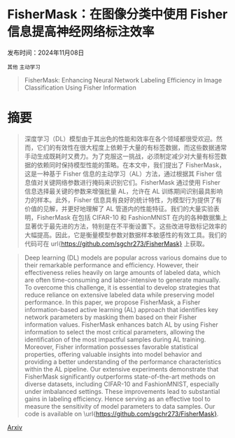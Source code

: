 # FisherMask：在图像分类中使用 Fisher 信息提高神经网络标注效率

发布时间：2024年11月08日

`其他` `主动学习`

> FisherMask: Enhancing Neural Network Labeling Efficiency in Image Classification Using Fisher Information

# 摘要

> 深度学习（DL）模型由于其出色的性能和效率在各个领域都很受欢迎。然而，它们的有效性在很大程度上依赖于大量的有标签数据，而这些数据通常手动生成既耗时又费力。为了克服这一挑战，必须制定减少对大量有标签数据的依赖同时保持模型性能的策略。在本文中，我们提出了 FisherMask，这是一种基于 Fisher 信息的主动学习（AL）方法，通过根据其 Fisher 信息值对关键网络参数进行掩码来识别它们。FisherMask 通过使用 Fisher 信息选择最关键的参数来增强批量 AL，允许在 AL 训练期间识别最具影响力的样本。此外，Fisher 信息具有良好的统计特性，为模型行为提供了有价值的见解，并更好地理解了 AL 管道内的性能特征。我们的大量实验表明，FisherMask 在包括 CIFAR-10 和 FashionMNIST 在内的各种数据集上显著优于最先进的方法，特别是在不平衡设置下。这些改进导致标记效率的大幅提高。因此，它是衡量模型参数对数据样本敏感性的有效工具。我们的代码可在 url{https://github.com/sgchr273/FisherMask} 上获取。

> Deep learning (DL) models are popular across various domains due to their remarkable performance and efficiency. However, their effectiveness relies heavily on large amounts of labeled data, which are often time-consuming and labor-intensive to generate manually. To overcome this challenge, it is essential to develop strategies that reduce reliance on extensive labeled data while preserving model performance. In this paper, we propose FisherMask, a Fisher information-based active learning (AL) approach that identifies key network parameters by masking them based on their Fisher information values. FisherMask enhances batch AL by using Fisher information to select the most critical parameters, allowing the identification of the most impactful samples during AL training. Moreover, Fisher information possesses favorable statistical properties, offering valuable insights into model behavior and providing a better understanding of the performance characteristics within the AL pipeline. Our extensive experiments demonstrate that FisherMask significantly outperforms state-of-the-art methods on diverse datasets, including CIFAR-10 and FashionMNIST, especially under imbalanced settings. These improvements lead to substantial gains in labeling efficiency. Hence serving as an effective tool to measure the sensitivity of model parameters to data samples. Our code is available on \url{https://github.com/sgchr273/FisherMask}.

[Arxiv](https://arxiv.org/abs/2411.05752)
